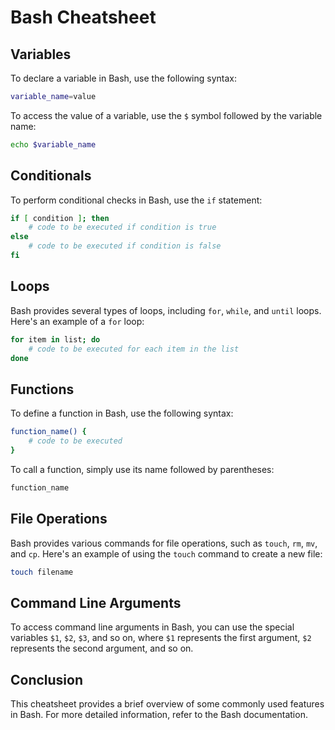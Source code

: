 # Bash Cheatsheet

## Variables

To declare a variable in Bash, use the following syntax:

```bash
variable_name=value
```

To access the value of a variable, use the `$` symbol followed by the variable name:

```bash
echo $variable_name
```

## Conditionals

To perform conditional checks in Bash, use the `if` statement:

```bash
if [ condition ]; then
    # code to be executed if condition is true
else
    # code to be executed if condition is false
fi
```

## Loops

Bash provides several types of loops, including `for`, `while`, and `until` loops. Here's an example of a `for` loop:

```bash
for item in list; do
    # code to be executed for each item in the list
done
```

## Functions

To define a function in Bash, use the following syntax:

```bash
function_name() {
    # code to be executed
}
```

To call a function, simply use its name followed by parentheses:

```bash
function_name
```

## File Operations

Bash provides various commands for file operations, such as `touch`, `rm`, `mv`, and `cp`. Here's an example of using the `touch` command to create a new file:

```bash
touch filename
```

## Command Line Arguments

To access command line arguments in Bash, you can use the special variables `$1`, `$2`, `$3`, and so on, where `$1` represents the first argument, `$2` represents the second argument, and so on.

## Conclusion

This cheatsheet provides a brief overview of some commonly used features in Bash. For more detailed information, refer to the Bash documentation.
